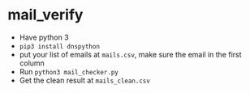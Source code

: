 # mail_verify

- Have python 3
- `pip3 install dnspython`
- put your list of emails at `mails.csv`, make sure the email in the first column
- Run `python3 mail_checker.py`
- Get the clean result at `mails_clean.csv`
